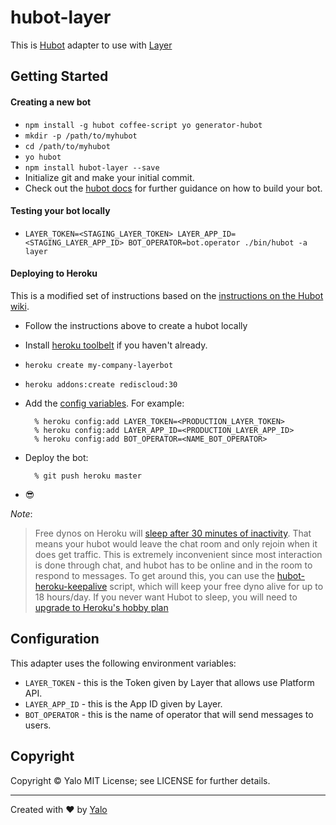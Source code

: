 # hubot-layer

This is [Hubot](https://hubot.github.com/) adapter to use with [Layer](https://layer.com/)

## Getting Started

#### Creating a new bot

- `npm install -g hubot coffee-script yo generator-hubot`
- `mkdir -p /path/to/myhubot`
- `cd /path/to/myhubot`
- `yo hubot`
- `npm install hubot-layer --save`
- Initialize git and make your initial commit.
- Check out the [hubot docs](https://github.com/github/hubot/tree/master/docs) for further guidance on how to build your bot.

#### Testing your bot locally

- `LAYER_TOKEN=<STAGING_LAYER_TOKEN> LAYER_APP_ID=<STAGING_LAYER_APP_ID> BOT_OPERATOR=bot.operator ./bin/hubot -a layer`

#### Deploying to Heroku

This is a modified set of instructions based on the [instructions on the Hubot wiki](https://github.com/github/hubot/blob/master/docs/deploying/heroku.md).

- Follow the instructions above to create a hubot locally

- Install [heroku toolbelt](https://toolbelt.heroku.com/) if you haven't already.
- `heroku create my-company-layerbot`
- `heroku addons:create rediscloud:30`
- Add the [config variables](#configuration). For example:

        % heroku config:add LAYER_TOKEN=<PRODUCTION_LAYER_TOKEN>
        % heroku config:add LAYER_APP_ID=<PRODUCTION_LAYER_APP_ID>
        % heroku config:add BOT_OPERATOR=<NAME_BOT_OPERATOR>

- Deploy the bot:

        % git push heroku master

- :sunglasses:

*Note*:

> Free dynos on Heroku will [sleep after 30 minutes of inactivity](https://devcenter.heroku.com/articles/dyno-sleeping). That means your hubot would leave the chat room and only rejoin when it does get traffic. This is extremely inconvenient since most interaction is done through chat, and hubot has to be online and in the room to respond to messages. To get around this, you can use the [hubot-heroku-keepalive](https://github.com/hubot-scripts/hubot-heroku-keepalive) script, which will keep your free dyno alive for up to 18 hours/day. If you never want Hubot to sleep, you will need to [upgrade to Heroku's hobby plan](https://www.heroku.com/pricing)

## Configuration

This adapter uses the following environment variables:

 - `LAYER_TOKEN` - this is the Token given by Layer that allows use Platform API.
 - `LAYER_APP_ID` - this is the App ID given by Layer.
 - `BOT_OPERATOR` - this is the name of operator that will send messages to users.

## Copyright

Copyright &copy; Yalo MIT License; see LICENSE for further details.

----

Created with :heart: by [Yalo](http;//yalochat.com)
